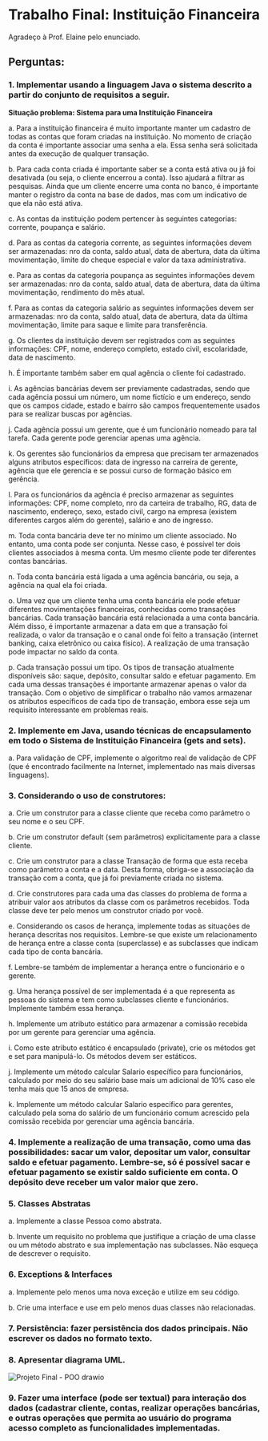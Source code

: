 # Trabalho Final: Instituição Financeira

Agradeço à Prof. Elaine pelo enunciado.

## Perguntas:

### 1. Implementar usando a linguagem Java o sistema descrito a partir do conjunto de requisitos a seguir.

**Situação problema: Sistema para uma Instituição Financeira**

a. Para a instituição financeira é muito importante manter um cadastro de todas as contas que foram criadas na instituição. No momento de criação da conta é importante associar uma senha a ela. Essa senha será solicitada antes da execução de qualquer transação.

b. Para cada conta criada é importante saber se a conta está ativa ou já foi desativada (ou seja, o cliente encerrou a conta). Isso ajudará a filtrar as pesquisas. Ainda que um cliente encerre uma conta no banco, é importante manter o registro da conta na base de dados, mas com um indicativo de que ela não está ativa.

c. As contas da instituição podem pertencer às seguintes categorias: corrente, poupança e salário.

d. Para as contas da categoria corrente, as seguintes informações devem ser armazenadas: nro da conta, saldo atual, data de abertura, data da última movimentação, limite do cheque especial e valor da taxa administrativa.

e. Para as contas da categoria poupança as seguintes informações devem ser armazenadas: nro da conta, saldo atual, data de abertura, data da última movimentação, rendimento do mês atual.

f. Para as contas da categoria salário as seguintes informações devem ser armazenadas: nro da conta, saldo atual, data de abertura, data da última movimentação, limite para saque e limite para transferência.

g. Os clientes da instituição devem ser registrados com as seguintes informações: CPF, nome, endereço completo, estado civil, escolaridade, data de nascimento.

h. É importante também saber em qual agência o cliente foi cadastrado.

i. As agências bancárias devem ser previamente cadastradas, sendo que cada agência possui um número, um nome fictício e um endereço, sendo que os campos cidade, estado e bairro são campos frequentemente usados para se realizar buscas por agências.

j. Cada agência possui um gerente, que é um funcionário nomeado para tal tarefa. Cada gerente pode gerenciar apenas uma agência.

k. Os gerentes são funcionários da empresa que precisam ter armazenados alguns atributos específicos: data de ingresso na carreira de gerente, agência que ele gerencia e se possui curso de formação básico em gerência.

l. Para os funcionários da agência é preciso armazenar as seguintes informações: CPF, nome completo, nro da carteira de trabalho, RG, data de nascimento, endereço, sexo, estado civil, cargo na empresa (existem diferentes cargos além do gerente), salário e ano de ingresso.

m. Toda conta bancária deve ter no mínimo um cliente associado. No entanto, uma conta pode ser conjunta. Nesse caso, é possível ter dois clientes associados à mesma conta. Um mesmo cliente pode ter diferentes contas bancárias.

n. Toda conta bancária está ligada a uma agência bancária, ou seja, a agência na qual ela foi criada.

o. Uma vez que um cliente tenha uma conta bancária ele pode efetuar diferentes movimentações financeiras, conhecidas como transações bancárias. Cada transação bancária está relacionada a uma conta bancária. Além disso, é importante armazenar a data em que a transação foi realizada, o valor da transação e o canal onde foi feito a transação (internet banking, caixa eletrônico ou caixa físico). A realização de uma transação pode impactar no saldo da conta.

p. Cada transação possui um tipo. Os tipos de transação atualmente disponíveis são: saque, depósito, consultar saldo e efetuar pagamento. Em cada uma dessas transações é importante armazenar apenas o valor da transação. Com o objetivo de simplificar o trabalho não vamos armazenar os atributos específicos de cada tipo de transação, embora esse seja um requisito interessante em problemas reais.

### 2. Implemente em Java, usando técnicas de encapsulamento em todo o Sistema de Instituição Financeira (gets and sets).

a. Para validação de CPF, implemente o algoritmo real de validação de CPF (que é encontrado facilmente na Internet, implementado nas mais diversas linguagens).

### 3. Considerando o uso de construtores:

a. Crie um construtor para a classe cliente que receba como parâmetro o seu nome e o seu CPF.

b. Crie um construtor default (sem parâmetros) explicitamente para a classe cliente.

c. Crie um construtor para a classe Transação de forma que esta receba como parâmetro a conta e a data. Desta forma, obriga-se a associação da transação com a conta, que já foi previamente criada no sistema.

d. Crie construtores para cada uma das classes do problema de forma a atribuir valor aos atributos da classe com os parâmetros recebidos. Toda classe deve ter pelo menos um construtor criado por você.

e. Considerando os casos de herança, implemente todas as situações de herança descritas nos requisitos. Lembre-se que existe um relacionamento de herança entre a classe conta (superclasse) e as subclasses que indicam cada tipo de conta bancária.

f. Lembre-se também de implementar a herança entre o funcionário e o gerente.

g. Uma herança possível de ser implementada é a que representa as pessoas do sistema e tem como subclasses cliente e funcionários. Implemente também essa herança.

h. Implemente um atributo estático para armazenar a comissão recebida por um gerente para gerenciar uma agência.

i. Como este atributo estático é encapsulado (private), crie os métodos get e set para manipulá-lo. Os métodos devem ser estáticos.

j. Implemente um método calcular Salario específico para funcionários, calculado por meio do seu salário base mais um adicional de 10% caso ele tenha mais que 15 anos de empresa.

k. Implemente um método calcular Salario específico para gerentes, calculado pela soma do salário de um funcionário comum acrescido pela comissão recebida por gerenciar uma agência bancária.

### 4. Implemente a realização de uma transação, como uma das possibilidades: sacar um valor, depositar um valor, consultar saldo e efetuar pagamento. Lembre-se, só é possível sacar e efetuar pagamento se existir saldo suficiente em conta. O depósito deve receber um valor maior que zero.

### 5. Classes Abstratas

a. Implemente a classe Pessoa como abstrata.

b. Invente um requisito no problema que justifique a criação de uma classe ou um método abstrato e sua implementação nas subclasses. Não esqueça de descrever o requisito.

### 6. Exceptions & Interfaces

a. Implemente pelo menos uma nova exceção e utilize em seu código.

b. Crie uma interface e use em pelo menos duas classes não relacionadas.

### 7. Persistência: fazer persistência dos dados principais. Não escrever os dados no formato texto.

### 8. Apresentar diagrama UML.

![Projeto Final - POO drawio](https://github.com/user-attachments/assets/d3cf106e-b4be-4136-8d31-7a67745994d9)


### 9. Fazer uma interface (pode ser textual) para interação dos dados (cadastrar cliente, contas, realizar operações bancárias, e outras operações que permita ao usuário do programa acesso completo as funcionalidades implementadas.
